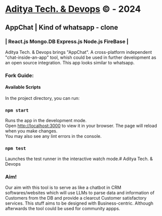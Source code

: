 #  [Aditya Tech. & Devops](https://adityatechndevops.web.app) &copy; - 2024
## AppChat | Kind of whatsapp - clone
### | React.js Mongo.DB Express.js Node.js FireBase |

Aditya Tech. & Devops brings "AppChat".
A cross-platform independent "chat-inside-an-app" tool, whish could be used in further development as an open source integration. 
This app looks similar to whatsapp.

### Fork Guide:
#### Available Scripts
In the project directory, you can run:
### `npm start`
Runs the app in the development mode.\
Open [http://localhost:3000](http://localhost:3000) to view it in your browser.
The page will reload when you make changes.\
You may also see any lint errors in the console.
### `npm test`
Launches the test runner in the interactive watch mode.\# Aditya Tech. & Devops

### Aim!
Our aim with this tool is to serve as like a chatbot in CRM softwares/websites which will use LLMs to parse data and information of Customers from the DB and provide a clearcut Customer satisfactory services.
This stuff aims to be designed with Business-centric. Although afterwards the tool could be used for community appps.

